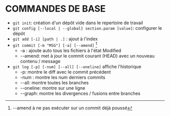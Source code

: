 # COMMANDES DE BASE


* `git init`: création d'un dépôt vide dans le repertoire de travail
* `git config [--local | --global] section.param [value]`: configurer le dépôt
* `git add [-i] [path | .]` : ajout à l'index
* `git commit [-m "MSG"] [-a] [--amend]` [^1]
   - -a : ajoute auto tous les fichiers à l'état Modified
   - --amend: met à jour le commit courant (HEAD) avec un nouveau contenu / message
* `git log [-p] [-num] [--all] [--oneline]` affiche l'historique
    - -p: montre le diff avec le commit précédent
	- -num : montre les num derniers commits
	- --all: montre toutes les branches
	- --oneline: montre sur une ligne
    - --graph: montre les divergences / fusions entre branches

[^1]: --amend à ne pas exécuter sur un commit déjà poussé
